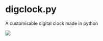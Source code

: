 # digclock.py

<p>A customisable digital clock made in python</p>
<img src="https://i.ibb.co/ncRqFJT/Capture.png">
